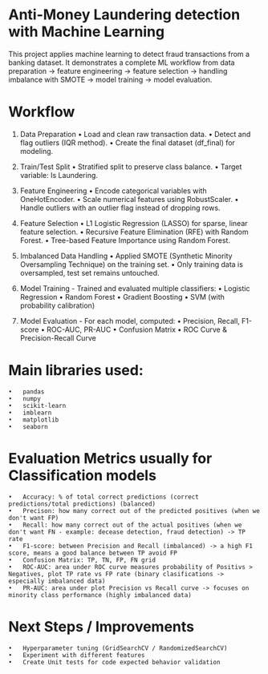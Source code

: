 # Anti-Money Laundering detection with Machine Learning

This project applies machine learning to detect fraud transactions from a banking dataset.
It demonstrates a complete ML workflow from data preparation → feature engineering → feature selection → handling imbalance with SMOTE → model training → model evaluation.

# Workflow

1. Data Preparation
	•	Load and clean raw transaction data.
	•	Detect and flag outliers (IQR method).
	•	Create the final dataset (df_final) for modeling.

2. Train/Test Split
	•	Stratified split to preserve class balance.
	•	Target variable: Is Laundering.

3. Feature Engineering
	•	Encode categorical variables with OneHotEncoder.
	•	Scale numerical features using RobustScaler.
	•	Handle outliers with an outlier flag instead of dropping rows.

4. Feature Selection
	•	L1 Logistic Regression (LASSO) for sparse, linear feature selection.
	•	Recursive Feature Elimination (RFE) with Random Forest.
	•	Tree-based Feature Importance using Random Forest.

5. Imbalanced Data Handling
	•	Applied SMOTE (Synthetic Minority Oversampling Technique) on the training set.
	•	Only training data is oversampled, test set remains untouched.

6. Model Training - Trained and evaluated multiple classifiers:
	•	Logistic Regression
	•	Random Forest
	•	Gradient Boosting
	•	SVM (with probability calibration)

7. Model Evaluation - For each model, computed:
	•	Precision, Recall, F1-score
	•	ROC-AUC, PR-AUC
	•	Confusion Matrix
	•	ROC Curve & Precision-Recall Curve

# Main libraries used:
	•	pandas
	•	numpy
	•	scikit-learn
	•	imblearn
	•	matplotlib
	•	seaborn

# Evaluation Metrics usually for Classification models
	•	Accuracy: % of total correct predictions (correct predictions/total predictions) (balanced)
	•	Precison: how many correct out of the predicted positives (when we don't want FP)
	•	Recall: how many correct out of the actual positives (when we don't want FN - example: decease detection, fraud detection) -> TP rate
	•	F1-score: between Precision and Recall (imbalanced) -> a high F1 score, means a good balance between TP avoid FP
	•	Confusion Matrix: TP, TN, FP, FN grid
	•	ROC-AUC: area under ROC curve measures probability of Positivs > Negatives, plot TP rate vs FP rate (binary clasifications -> especially imbalanced data)
	•	PR-AUC: area under plot Precision vs Recall curve -> focuses on minority class performance (highly imbalanced data) 

 # Next Steps / Improvements
	•	Hyperparameter tuning (GridSearchCV / RandomizedSearchCV)
    •	Experiment with different features
	•	Create Unit tests for code expected behavior validation

